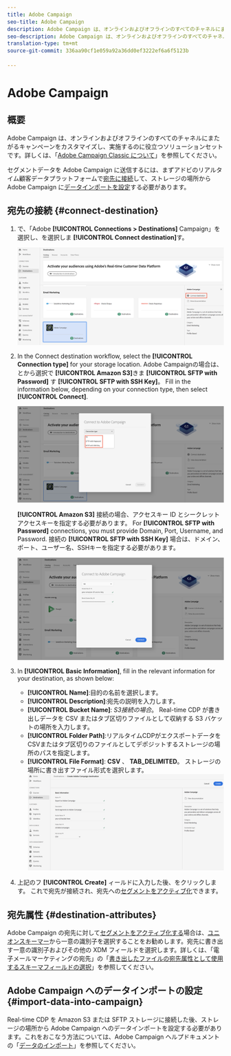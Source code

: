 ```yaml
---
title: Adobe Campaign
seo-title: Adobe Campaign
description: Adobe Campaign は、オンラインおよびオフラインのすべてのチャネルにまたがるキャンペーンをカスタマイズし、実施するのに役立つソリューションセットです。
seo-description: Adobe Campaign は、オンラインおよびオフラインのすべてのチャネルにまたがるキャンペーンをカスタマイズし、実施するのに役立つソリューションセットです。
translation-type: tm+mt
source-git-commit: 336aa90cf1e059a92a36dd0ef3222ef6a6f5123b

---
```



# Adobe Campaign

## 概要

Adobe Campaign は、オンラインおよびオフラインのすべてのチャネルにまたがるキャンペーンをカスタマイズし、実施するのに役立つソリューションセットです。詳しくは、「[Adobe Campaign Classic について](https://docs.adobe.com/content/help/en/campaign-classic/using/getting-started/starting-with-adobe-campaign/about-adobe-campaign-classic.html)」を参照してください。

セグメントデータを Adobe Campaign に送信するには、まずアドビのリアルタイム顧客データプラットフォームで[宛先に接続](#connect-destination)して、ストレージの場所から Adobe Campaign に[データインポートを設定](#import-data-into-campaign)する必要があります。

## 宛先の接続 {#connect-destination}

1. で、「Adobe **[!UICONTROL Connections > Destinations]** Campaign」を選択し、を選択しま **[!UICONTROL Connect destination]**&#x200B;す。

   ![Adobe Campaign への接続](/help/rtcdp/destinations/assets/connect-adobe-campaign.png)

1. In the Connect destination workflow, select the **[!UICONTROL Connection type]** for your storage location. Adobe Campaignの場合は、とから選択で **[!UICONTROL Amazon S3]**&#x200B;きま **[!UICONTROL SFTP with Password]** す **[!UICONTROL SFTP with SSH Key]**。 Fill in the information below, depending on your connection type, then select **[!UICONTROL Connect]**.

   ![Campaign ウィザードの設定](/help/rtcdp/destinations/assets/adobe-campaign-wizard.png)

   **[!UICONTROL Amazon S3]** 接続の場合、アクセスキー ID とシークレットアクセスキーを指定する必要があります。
For **[!UICONTROL SFTP with Password]** connections, you must provide Domain, Port, Username, and Password.
接続の **[!UICONTROL SFTP with SSH Key]** 場合は、ドメイン、ポート、ユーザー名、SSHキーを指定する必要があります。

   ![Campaign 情報の入力](/help/rtcdp/destinations/assets/adobe-campaign-step2.png)

1. In **[!UICONTROL Basic Information]**, fill in the relevant information for your destination, as shown below:
   * **[!UICONTROL Name]**:目的の名前を選択します。
   * **[!UICONTROL Description]**:宛先の説明を入力します。
   * **[!UICONTROL Bucket Name]**: *S3接続の場合*。 Real-time CDP が書き出しデータを CSV またはタブ区切りファイルとして収納する S3 バケットの場所を入力します。
   * **[!UICONTROL Folder Path]**:リアルタイムCDPがエクスポートデータをCSVまたはタブ区切りのファイルとしてデポジットするストレージの場所のパスを指定します。
   * **[!UICONTROL File Format]**: **CSV** 、 **TAB_DELIMITED**。 ストレージの場所に書き出すファイル形式を選択します。
   ![Campaign の基本情報](/help/rtcdp/destinations/assets/adobe-campaign-basic-information.png)

1. 上記のフ **[!UICONTROL Create]** ィールドに入力した後、をクリックします。 これで宛先が接続され、宛先への[セグメントをアクティブ化](/help/rtcdp/destinations/activate-destinations.md)できます。

## 宛先属性 {#destination-attributes}

Adobe Campaign の宛先に対して[セグメントをアクティブ化する](/help/rtcdp/destinations/activate-destinations.md)場合は、[ユニオンスキーマー](https://www.adobe.io/apis/experienceplatform/home/profile-identity-segmentation/profile-identity-segmentation-services.html#!api-specification/markdown/narrative/technical_overview/unified_profile_architectural_overview/unified_profile_architectural_overview.md)から一意の識別子を選択することをお勧めします。宛先に書き出す一意の識別子およびその他の XDM フィールドを選択します。詳しくは、「電子メールマーケティングの宛先」の「[書き出したファイルの宛先属性として使用するスキーマフィールドの選択](/help/rtcdp/destinations/email-marketing-destinations.md#destination-attributes)」を参照してください。


## Adobe Campaign へのデータインポートの設定 {#import-data-into-campaign}

Real-time CDP を Amazon S3 または SFTP ストレージに接続した後、ストレージの場所から Adobe Campaign へのデータインポートを設定する必要があります。これをおこなう方法については、Adobe Campaign ヘルプドキュメントの「[データのインポート](https://docs.adobe.com/content/help/en/campaign-classic/using/automating-with-workflows/general-operation/importing-data.html)」を参照してください。